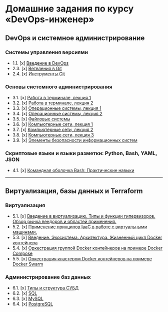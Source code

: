 # Домашние задания по курсу «DevOps-инженер» 

## DevOps и системное администрирование

### Системы управления версиями
* 1.1. [x] [Введение в DevOps](01-intro-01/README.md)  
* 2.3. [x] [Ветвления в Git](02-git-03-branching/README.md)  
* 2.4. [x] [Инструменты Git](02-git-04-tools/README.md)  

### Основы системного администрирования

* 3.1. [x] [Работа в терминале, лекция 1](03-sysadmin-01-terminal/README.md)  
* 3.2. [x] [Работа в терминале, лекция 2](03-sysadmin-02-terminal/README.md)
* 3.3. [x] [Операционные системы, лекция 1](03-sysadmin-03-os/README.md)
* 3.4. [x] [Операционные системы, лекция 2](03-sysadmin-04-os/README.md)
* 3.5. [x] [Файловые системы](03-sysadmin-05-fs/README.md)
* 3.6. [x] [Компьютерные сети, лекция 1](03-sysadmin-06-net/README.md)
* 3.7. [x] [Компьютерные сети, лекция 2](03-sysadmin-07-net/README.md)
* 3.8. [x] [Компьютерные сети, лекция 3](03-sysadmin-08-net/README.md)
* 3.9. [x] [Элементы безопасности информационных систем](03-sysadmin-09-security/README.md)

### Скриптовые языки и языки разметки: Python, Bash, YAML, JSON

* 4.1. [x] [Командная оболочка Bash: Практические навыки](04-script-01-bash/README.md)

---

## Виртуализация, базы данных и Terraform

### Виртуализация
* 5.1. [x] [Введение в виртуализацию. Типы и функции гипервизоров. Обзор рынка вендоров и областей применения.](05-virt-01-basics/README.md)
* 5.2. [x] [Применение принципов IaaC в работе с виртуальными машинами.](05-virt-02-iaac/README.md)
* 5.3. [x] [Введение. Экосистема. Архитектура. Жизненный цикл Docker контейнера](05-virt-03-docker/README.md)
* 5.4. [x] [Оркестрация группой Docker контейнеров на примере Docker Compose](05-virt-04-docker-compose/README.md)
* 5.5. [x] [Оркестрация кластером Docker контейнеров на примере Docker Swarm](05-virt-05-docker-swarm/README.md)
  
### Администрирование баз данных

* 6.1. [x] [Типы и структура СУБД](06-db-01-basics/README.md)
* 6.2. [x] [SQL](06-db-02-sql/README.md)
* 6.3. [x] [MySQL](06-db-03-mysql/README.md)
* 6.4. [x] [PostgreSQL](06-db-04-postgresql/README.md)